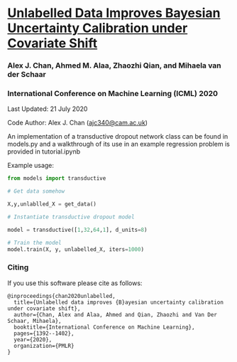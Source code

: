 
# [Unlabelled Data Improves Bayesian Uncertainty Calibration under Covariate Shift](https://arxiv.org/abs/2006.14988)

### Alex J. Chan, Ahmed M. Alaa, Zhaozhi Qian, and Mihaela van der Schaar

### International Conference on Machine Learning (ICML) 2020

Last Updated: 21 July 2020

Code Author: Alex J. Chan (ajc340@cam.ac.uk)

An implementation of a transductive dropout network class can be found in models.py and a walkthrough of its use in an example regression problem is provided in tutorial.ipynb

Example usage:

```python
from models import transductive

# Get data somehow

X,y,unlablled_X = get_data()

# Instantiate transductive dropout model

model = transductive([1,32,64,1], d_units=8)

# Train the model
model.train(X, y, unlabelled_X, iters=1000)

```

### Citing 

If you use this software please cite as follows:

```
@inproceedings{chan2020unlabelled,
  title={Unlabelled data improves {B}ayesian uncertainty calibration under covariate shift},
  author={Chan, Alex and Alaa, Ahmed and Qian, Zhaozhi and Van Der Schaar, Mihaela},
  booktitle={International Conference on Machine Learning},
  pages={1392--1402},
  year={2020},
  organization={PMLR}
}
```